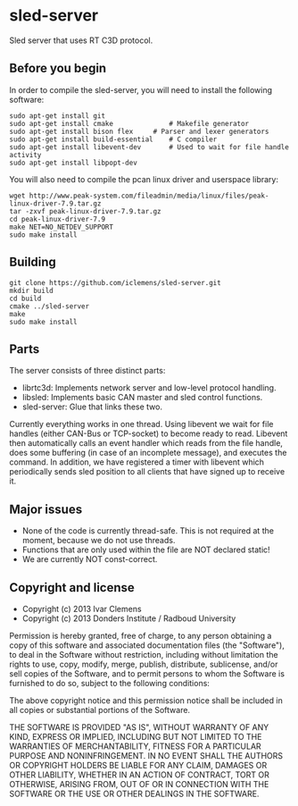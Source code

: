sled-server
===========

Sled server that uses RT C3D protocol.

Before you begin
----------------

In order to compile the sled-server, you will need to install the following software:

	sudo apt-get install git
	sudo apt-get install cmake				# Makefile generator
	sudo apt-get install bison flex		# Parser and lexer generators
	sudo apt-get install build-essential	# C compiler
	sudo apt-get install libevent-dev		# Used to wait for file handle activity
	sudo apt-get install libpopt-dev

You will also need to compile the pcan linux driver and userspace library:

	wget http://www.peak-system.com/fileadmin/media/linux/files/peak-linux-driver-7.9.tar.gz
	tar -zxvf peak-linux-driver-7.9.tar.gz
	cd peak-linux-driver-7.9
	make NET=NO_NETDEV_SUPPORT
	sudo make install

Building
--------

	git clone https://github.com/iclemens/sled-server.git
	mkdir build
	cd build
	cmake ../sled-server
	make
	sudo make install

Parts
-----

The server consists of three distinct parts:
* librtc3d: Implements network server and low-level protocol handling.
* libsled: Implements basic CAN master and sled control functions.
* sled-server: Glue that links these two.

Currently everything works in one thread. Using libevent we wait for file handles (either CAN-Bus or TCP-socket) to become ready to read. Libevent then automatically calls an event handler which reads from the file handle, does some buffering (in case of an incomplete message), and executes the command. In addition, we have registered a timer with libevent which periodically sends sled position to all clients that have signed up to receive it.

Major issues
------------

* None of the code is currently thread-safe. This is not required at the moment, because we do not use threads.
* Functions that are only used within the file are NOT declared static!
* We are currently NOT const-correct.

Copyright and license
---------------------

* Copyright (c) 2013 Ivar Clemens
* Copyright (c) 2013 Donders Institute / Radboud University

Permission is hereby granted, free of charge, to any person obtaining a copy
of this software and associated documentation files (the "Software"), to deal
in the Software without restriction, including without limitation the rights
to use, copy, modify, merge, publish, distribute, sublicense, and/or sell
copies of the Software, and to permit persons to whom the Software is
furnished to do so, subject to the following conditions:

The above copyright notice and this permission notice shall be included in
all copies or substantial portions of the Software.

THE SOFTWARE IS PROVIDED "AS IS", WITHOUT WARRANTY OF ANY KIND, EXPRESS OR
IMPLIED, INCLUDING BUT NOT LIMITED TO THE WARRANTIES OF MERCHANTABILITY,
FITNESS FOR A PARTICULAR PURPOSE AND NONINFRINGEMENT. IN NO EVENT SHALL THE
AUTHORS OR COPYRIGHT HOLDERS BE LIABLE FOR ANY CLAIM, DAMAGES OR OTHER
LIABILITY, WHETHER IN AN ACTION OF CONTRACT, TORT OR OTHERWISE, ARISING FROM,
OUT OF OR IN CONNECTION WITH THE SOFTWARE OR THE USE OR OTHER DEALINGS IN
THE SOFTWARE.
